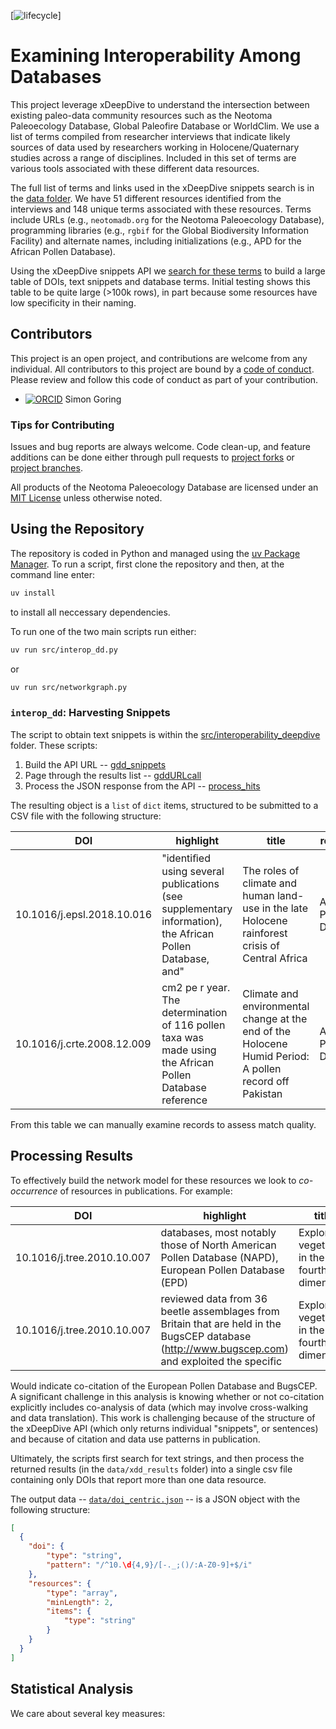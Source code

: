 <!-- badges: start -->

[![lifecycle](https://img.shields.io/badge/lifecycle-active-orange.svg)]
<!-- badges: end -->


# Examining Interoperability Among Databases

This project leverage xDeepDive to understand the intersection between existing paleo-data community resources such as the Neotoma Paleoecology Database, Global Paleofire Database or WorldClim. We use a list of terms compiled from researcher interviews that indicate likely sources of data used by researchers working in Holocene/Quaternary studies across a range of disciplines. Included in this set of terms are various tools associated with these different data resources.

The full list of terms and links used in the xDeepDive snippets search is in the [data folder](./data/merged_records.csv). We have 51 different resources identified from the interviews and 148 unique terms associated with these resources. Terms include URLs (e.g., `neotomadb.org` for the Neotoma Paleoecology Database), programming libraries (e.g., `rgbif` for the Global Biodiversity Information Facility) and alternate names, including initializations (e.g., APD for the African Pollen Database).

Using the xDeepDive snippets API we [search for these terms](./src/interop_dd.py) to build a large table of DOIs, text snippets and database terms. Initial testing shows this table to be quite large (>100k rows), in part because some resources have low specificity in their naming.

## **Contributors**

This project is an open project, and contributions are welcome from any individual. All contributors to this project are bound by a [code of conduct](./CODE_OF_CONDUCT.md). Please review and follow this code of conduct as part of your contribution.

- [![ORCID](https://img.shields.io/badge/orcid-0000--0002--2700--4605-brightgreen.svg)](https://orcid.org/0000-0002-2700-4605) Simon Goring

### Tips for Contributing

Issues and bug reports are always welcome. Code clean-up, and feature additions can be done either through pull requests to [project forks](https://github.com/NeotomaDB/Interoperability_DeepDive/network/members) or [project branches](https://github.com/NeotomaDB/Interoperability_DeepDive/branches).

All products of the Neotoma Paleoecology Database are licensed under an [MIT License](LICENSE) unless otherwise noted.

## Using the Repository

The repository is coded in Python and managed using the [uv Package Manager](https://docs.astral.sh/uv/). To run a script, first clone the repository and then, at the command line enter:

```bash
uv install
```

to install all neccessary dependencies.

To run one of the two main scripts run either:

```bash
uv run src/interop_dd.py
```

or

```bash
uv run src/networkgraph.py
```

### `interop_dd`: Harvesting Snippets

The script to obtain text snippets is within the [src/interoperability_deepdive](./src/interoperability_deepdive) folder. These scripts:

1. Build the API URL -- [gdd_snippets](./src/interoperability_deepdive/gdd_snippets.py)
2. Page through the results list -- [gddURLcall](./src/interoperability_deepdive/gddURLcall.py)
3. Process the JSON response from the API -- [process_hits](./src/interoperability_deepdive/process_hits.py)

The resulting object is a `list` of `dict` items, structured to be submitted to a CSV file with the following structure:

| DOI | highlight | title | resource |
| --- | --------- | ----- | -------- |
| 10.1016/j.epsl.2018.10.016 | "identiﬁed using several publications (see supplementary information), the African Pollen Database, and" | The roles of climate and human land-use in the late Holocene rainforest crisis of Central Africa | African Pollen Database |
| 10.1016/j.crte.2008.12.009 | cm2 pe r year. The determination of 116 pollen taxa was made using the African Pollen Database reference | Climate and environmental change at the end of the Holocene Humid Period: A pollen record off Pakistan | African Pollen Database |

From this table we can manually examine records to assess match quality.

## Processing Results

To effectively build the network model for these resources we look to _co-occurrence_ of resources in publications. For example:

| DOI | highlight | title | resource |
| --- | --------- | ----- | -------- |
| 10.1016/j.tree.2010.10.007 | databases, most notably those of North American Pollen Database (NAPD), European Pollen Database (EPD) | Exploring vegetation in the fourth dimension | European Pollen Database |
| 10.1016/j.tree.2010.10.007 | reviewed data from 36 beetle assemblages from Britain that are held in the BugsCEP database (http://www.bugscep.com) and exploited the specific | Exploring vegetation in the fourth dimension | BugsCEP |

Would indicate co-citation of the European Pollen Database and BugsCEP. A significant challenge in this analysis is knowing whether or not co-citation explicitly includes co-analysis of data (which may involve cross-walking and data translation). This work is challenging because of the structure of the xDeepDive API (which only returns individual "snippets", or sentences) and because of citation and data use patterns in publication.

Ultimately, the scripts first search for text strings, and then process the returned results (in the `data/xdd_results` folder) into a single csv file containing only DOIs that report more than one data resource.

The output data -- [`data/doi_centric.json`](./data/doi_centric.json) -- is a JSON object with the following structure:

```json
[
  {
    "doi": {
        "type": "string",
        "pattern": "/^10.\d{4,9}/[-._;()/:A-Z0-9]+$/i"
    },
    "resources": {
        "type": "array",
        "minLength": 2,
        "items": {
            "type": "string"
        }
    }
  }
]
```

## Statistical Analysis

We care about several key measures: